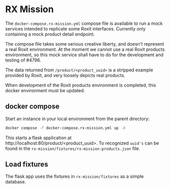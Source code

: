 # RX Mission

The `docker-compose.rx-mission.yml` compose file is available to run a mock services intended
to replicate some Roxit interfaces. Currently only containing a mock product detail endpoint.

The compose file takes some serious creative liberty, and doesn't represent a real Roxit environment.
At the moment we cannot use a real Roxit products environment,
so this mock service shall have to do for the development and testing of #4796.

The data returned from `/product/<product_uuid>` is a stripped example provided by Roxit,
and very loosely depicts real products.

When development of the Roxit products environment is completed, this docker environment must be updated.

## docker compose

Start an instance in your local environment from the parent directory:

```bash
docker compose -f docker-compose.rx-mission.yml up -d
```

This starts a flask application at http://localhost:80/product/<product_uuid>.
To recognized `uuid's` can be found in the `rx-mission/fixtures/rx-mission-products.json` file.

## Load fixtures

The flask app uses the fixtures in `rx-mission/fixtures` as a simple database.
